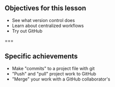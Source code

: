 ---
---

## Objectives for this lesson

- See what version control does
- Learn about centralized workflows
- Try out GitHub

===

## Specific achievements

- Make "commits" to a project file with git
- "Push" and "pull" project work to GitHub
- "Merge" your work with a GitHub collaborator's

